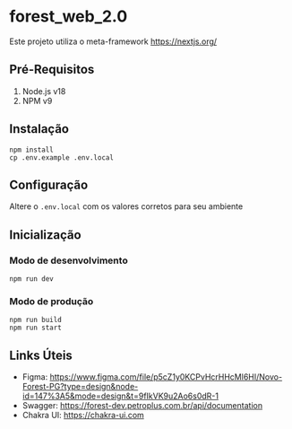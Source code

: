 
# forest_web_2.0

Este projeto utiliza o meta-framework https://nextjs.org/

## Pré-Requisitos

1. Node.js v18
2. NPM v9

## Instalação

```
npm install
cp .env.example .env.local
```

## Configuração

Altere o `.env.local` com os valores corretos para seu ambiente

## Inicialização

### Modo de desenvolvimento

```
npm run dev
```

### Modo de produção

```
npm run build
npm run start
```

## Links Úteis

- Figma: https://www.figma.com/file/p5cZ1y0KCPvHcrHHcMl6HI/Novo-Forest-PG?type=design&node-id=147%3A5&mode=design&t=9fIkVK9u2Ao6s0dR-1
- Swagger: https://forest-dev.petroplus.com.br/api/documentation
- Chakra UI: https://chakra-ui.com
